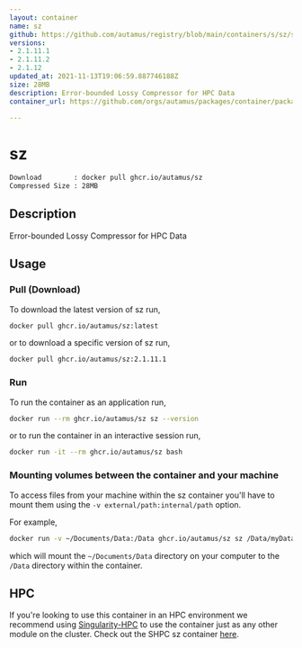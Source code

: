 ```yaml
---
layout: container
name: sz
github: https://github.com/autamus/registry/blob/main/containers/s/sz/spack.yaml
versions:
- 2.1.11.1
- 2.1.11.2
- 2.1.12
updated_at: 2021-11-13T19:06:59.887746188Z
size: 28MB
description: Error-bounded Lossy Compressor for HPC Data
container_url: https://github.com/orgs/autamus/packages/container/package/sz

---
```

# sz
```bash 
Download        : docker pull ghcr.io/autamus/sz
Compressed Size : 28MB
```

## Description
Error-bounded Lossy Compressor for HPC Data

## Usage
### Pull (Download)
To download the latest version of sz run,

```bash
docker pull ghcr.io/autamus/sz:latest
```

or to download a specific version of sz run,

```bash
docker pull ghcr.io/autamus/sz:2.1.11.1
```
### Run
To run the container as an application run,
```bash
docker run --rm ghcr.io/autamus/sz sz --version
```

or to run the container in an interactive session run,
```bash
docker run -it --rm ghcr.io/autamus/sz bash
```

### Mounting volumes between the container and your machine
To access files from your machine within the sz container you'll have to mount them using the `-v external/path:internal/path` option.

For example,
```bash
docker run -v ~/Documents/Data:/Data ghcr.io/autamus/sz sz /Data/myData.csv
```
which will mount the `~/Documents/Data` directory on your computer to the `/Data` directory within the container.

## HPC
If you're looking to use this container in an HPC environment we recommend using [Singularity-HPC](https://singularity-hpc.readthedocs.io) to use the container just as any other module on the cluster. Check out the SHPC sz container [here](https://singularityhub.github.io/singularity-hpc/r/ghcr.io-autamus-sz/).